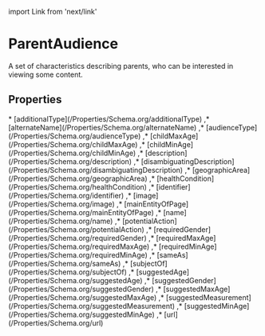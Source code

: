 import Link from 'next/link'

# ParentAudience

A set of characteristics describing parents, who can be interested in viewing some content.

## Properties

<Grid>
* [additionalType](/Properties/Schema.org/additionalType)
,* [alternateName](/Properties/Schema.org/alternateName)
,* [audienceType](/Properties/Schema.org/audienceType)
,* [childMaxAge](/Properties/Schema.org/childMaxAge)
,* [childMinAge](/Properties/Schema.org/childMinAge)
,* [description](/Properties/Schema.org/description)
,* [disambiguatingDescription](/Properties/Schema.org/disambiguatingDescription)
,* [geographicArea](/Properties/Schema.org/geographicArea)
,* [healthCondition](/Properties/Schema.org/healthCondition)
,* [identifier](/Properties/Schema.org/identifier)
,* [image](/Properties/Schema.org/image)
,* [mainEntityOfPage](/Properties/Schema.org/mainEntityOfPage)
,* [name](/Properties/Schema.org/name)
,* [potentialAction](/Properties/Schema.org/potentialAction)
,* [requiredGender](/Properties/Schema.org/requiredGender)
,* [requiredMaxAge](/Properties/Schema.org/requiredMaxAge)
,* [requiredMinAge](/Properties/Schema.org/requiredMinAge)
,* [sameAs](/Properties/Schema.org/sameAs)
,* [subjectOf](/Properties/Schema.org/subjectOf)
,* [suggestedAge](/Properties/Schema.org/suggestedAge)
,* [suggestedGender](/Properties/Schema.org/suggestedGender)
,* [suggestedMaxAge](/Properties/Schema.org/suggestedMaxAge)
,* [suggestedMeasurement](/Properties/Schema.org/suggestedMeasurement)
,* [suggestedMinAge](/Properties/Schema.org/suggestedMinAge)
,* [url](/Properties/Schema.org/url)

</Grid>

